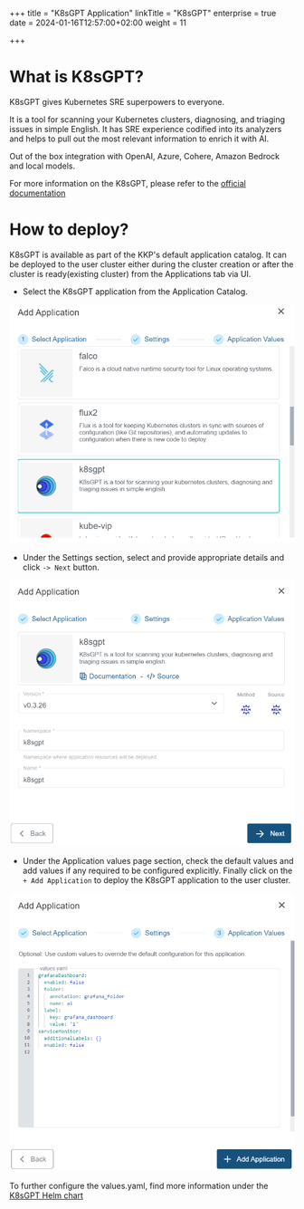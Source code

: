 +++
title = "K8sGPT Application"
linkTitle = "K8sGPT"
enterprise = true
date = 2024-01-16T12:57:00+02:00
weight = 11

+++

# What is K8sGPT?
K8sGPT gives Kubernetes SRE superpowers to everyone.

It is a tool for scanning your Kubernetes clusters, diagnosing, and triaging issues in simple English. It has SRE experience codified into its analyzers and helps to pull out the most relevant information to enrich it with AI.

Out of the box integration with OpenAI, Azure, Cohere, Amazon Bedrock and local models.

For more information on the K8sGPT, please refer to the [official documentation](https://docs.k8sgpt.ai/)

# How to deploy?

K8sGPT is available as part of the KKP's default application catalog.
It can be deployed to the user cluster either during the cluster creation or after the cluster is ready(existing cluster) from the Applications tab via UI.

* Select the K8sGPT application from the Application Catalog.

![Select K8sGPT Application](01-select-application-k8sgpt-app.png)

* Under the Settings section, select and provide appropriate details and click `-> Next` button.

![Settings for K8sGPT Application](02-settings-k8sgpt-app.png)

* Under the Application values page section, check the default values and add values if any required to be configured explicitly. Finally click on the `+ Add Application` to deploy the K8sGPT application to the user cluster.

![Application Values for K8sGPT Application](03-applicationvalues-k8sgpt-app.png)

To further configure the values.yaml, find more information under the [K8sGPT Helm chart](https://github.com/k8sgpt-ai/k8sgpt/tree/main/charts/k8sgpt)
